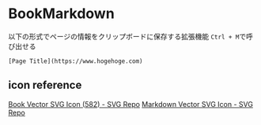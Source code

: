 # BookMarkdown
以下の形式でページの情報をクリップボードに保存する拡張機能
`Ctrl + M`で呼び出せる
```
[Page Title](https://www.hogehoge.com)
```

## icon reference
[Book Vector SVG Icon (582) - SVG Repo](https://www.svgrepo.com/svg/522487/book)
[Markdown Vector SVG Icon - SVG Repo](https://www.svgrepo.com/svg/306375/markdown)